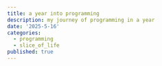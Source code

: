```yaml
---
title: a year into programming
description: my journey of programming in a year
date: '2025-5-16'
categories:
  - programming
  - slice_of_life
published: true
---
```


